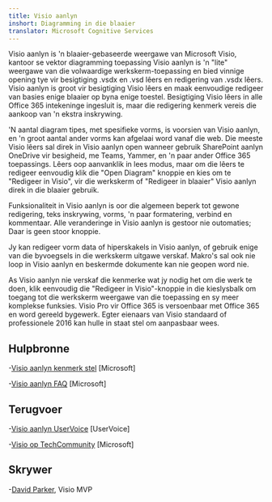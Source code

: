 ```yaml
---
title: Visio aanlyn
inshort: Diagramming in die blaaier
translator: Microsoft Cognitive Services
---
```



Visio aanlyn is 'n blaaier-gebaseerde weergawe van Microsoft Visio, kantoor se vektor diagramming toepassing Visio aanlyn is 'n "lite" weergawe van die volwaardige werkskerm-toepassing en bied vinnige opening tye vir besigtiging .vsdx en .vsd lêers en redigering van .vsdx lêers. Visio aanlyn is groot vir besigtiging Visio lêers en maak eenvoudige redigeer van basies enige blaaier op byna enige toestel. Besigtiging Visio lêers in alle Office 365 intekeninge ingesluit is, maar die redigering kenmerk vereis die aankoop van 'n ekstra inskrywing.

'N aantal diagram tipes, met spesifieke vorms, is voorsien van Visio aanlyn, en 'n groot aantal ander vorms kan afgelaai word vanaf die web. Die meeste Visio lêers sal direk in Visio aanlyn open wanneer gebruik SharePoint aanlyn OneDrive vir besigheid, me Teams, Yammer, en 'n paar ander Office 365 toepassings. Lêers oop aanvanklik in lees modus, maar om die lêers te redigeer eenvoudig klik die "Open Diagram" knoppie en kies om te "Redigeer in Visio", vir die werkskerm of "Redigeer in blaaier" Visio aanlyn direk in die blaaier gebruik.

Funksionaliteit in Visio aanlyn is oor die algemeen beperk tot gewone redigering, teks inskrywing, vorms, 'n paar formatering, verbind en kommentaar. Alle veranderinge in Visio aanlyn is gestoor nie outomaties; Daar is geen stoor knoppie.

Jy kan redigeer vorm data of hiperskakels in Visio aanlyn, of gebruik enige van die byvoegsels in die werkskerm uitgawe verskaf. Makro's sal ook nie loop in Visio aanlyn en beskermde dokumente kan nie geopen word nie.

As Visio aanlyn nie verskaf die kenmerke wat jy nodig het om die werk te doen, klik eenvoudig die "Redigeer in Visio"-knoppie in die kieslysbalk om toegang tot die werkskerm weergawe van die toepassing en sy meer komplekse funksies. Visio Pro vir Office 365 is versoenbaar met Office 365 en word gereeld bygewerk. Egter eienaars van Visio standaard of professionele 2016 kan hulle in staat stel om aanpasbaar wees.

Hulpbronne
---------

-[Visio aanlyn kenmerk stel](https://technet.microsoft.com/library/visio-online-service-descriptoin.aspx)
    \[Microsoft\]

-[Visio aanlyn FAQ](https://support.office.com/en-us/article/Visio-Online-Frequently-Asked-Questions-e6647040-2fca-42ec-9fa5-d16a4e39e0ee?ui=en-US&rs=en-US&ad=US)
    \[Microsoft\]

Terugvoer
---------

-[Visio aanlyn UserVoice](https://visio.uservoice.com/forums/368199-visio-online)
    \[UserVoice\]

-[Visio op TechCommunity](https://techcommunity.microsoft.com/t5/Visio/ct-p/Visio)
    \[Microsoft\]

Skrywer
---------

-[David Parker](https://www.linkedin.com/in/bvisual/), Visio MVP


